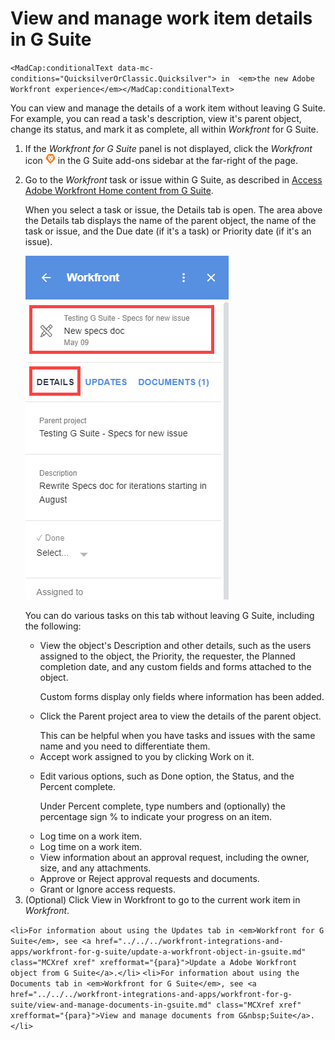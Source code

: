 

# View and manage work item details in G Suite 

<!--
<MadCap:conditionalText data-mc-conditions="QuicksilverOrClassic.Quicksilver">
in
<em>the new Adobe Workfront experience</em>
</MadCap:conditionalText>
-->

`<MadCap:conditionalText data-mc-conditions="QuicksilverOrClassic.Quicksilver"> in  <em>the new Adobe Workfront experience</em></MadCap:conditionalText>`

You can view and manage the details of a work item without leaving G Suite. For example, you can read a task's description, view it's parent object, change its status, and mark it as complete, all within *Workfront* for G&nbsp;Suite.

<ol> 
 <li value="1"> <p>If the <em>Workfront for G Suite</em> panel is not displayed, click the&nbsp;<em>Workfront</em> icon <img src="assets/wf-lion-icon.png"> in the G Suite add-ons sidebar at the far-right of the page. </p> </li> 
 <li value="2"> <p>Go to the <em>Workfront</em> task or issue within G Suite, as described in <a href="../../../workfront-integrations-and-apps/workfront-for-g-suite/access-wf-home-content-from-g-suite.md" class="MCXref xref" xrefformat="{para}">Access Adobe Workfront Home content from G Suite</a>.</p> <p>When you select a task or issue, the <span class="bold">Details</span> tab is open. The area above the <span class="bold">Details</span> tab displays the name of the parent object, the name of the task or issue, and the Due date (if it's a task) or Priority date (if it's an issue).</p> <p> <img src="assets/details-tab.png"> </p> <p>You can do various tasks on this tab without leaving G Suite, including the following: </p> 
  <ul> 
   <li> <p>View the object's <span class="bold">Description</span> and other details, such as the users assigned to the object, the <span class="bold">Priority</span>, the requester, the <span class="bold">Planned completion date</span>, and any custom fields and forms attached to the object. </p> <p>Custom forms display only fields where information has been added.</p> </li> 
   <li> <p>Click the <span class="bold">Parent project</span> area to view the details of the parent object. </p> <note type="tip">
     This can be helpful when you have tasks and issues with the same name and you need to differentiate them.
    </note> </li> 
   <li>Accept work assigned to you by clicking <span class="bold">Work on it</span>.</li> 
   <li> <p>Edit various options, such as <span class="bold">Done</span> option, the <span class="bold">Status</span>, and the <span class="bold">Percent complete</span>. </p> <p>Under <span class="bold">Percent complete</span>, type numbers and (optionally) the percentage sign % to indicate your progress on an item. </p> </li> <draft-comment>
    <li data-mc-conditions="QuicksilverOrClassic.Draft mode"><span class="bold">Log time</span> on a work item.</li>
   </draft-comment>
   <li data-mc-conditions="QuicksilverOrClassic.Draft mode"><span class="bold">Log time</span> on a work item.</li> 
   <li>View information about an approval request, including the owner, size, and any attachments. </li> 
   <li><span class="bold">Approve</span> or <span class="bold">Reject</span> approval requests and documents.</li> 
   <li><span class="bold">Grant</span> or <span class="bold">Ignore</span> access requests.</li> 
  </ul> </li> 
 <li value="3">(Optional) Click <span class="bold">View in Workfront</span> to go to the current work item in <em>Workfront</em>.</li> 
</ol>

`<li>For information about using the Updates tab in <em>Workfront for G Suite</em>, see <a href="../../../workfront-integrations-and-apps/workfront-for-g-suite/update-a-workfront-object-in-gsuite.md" class="MCXref xref" xrefformat="{para}">Update a Adobe Workfront object from G Suite</a>.</li>` `<li>For information about using the Documents tab in <em>Workfront for G Suite</em>, see <a href="../../../workfront-integrations-and-apps/workfront-for-g-suite/view-and-manage-documents-in-gsuite.md" class="MCXref xref" xrefformat="{para}">View and manage documents from G&nbsp;Suite</a>.</li>`  